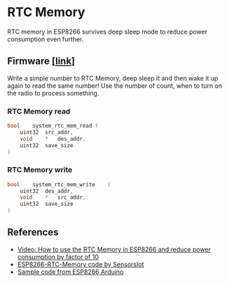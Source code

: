 # RTC Memory

RTC memory in ESP8266 survives deep sleep mode to reduce power consumption even further.

## Firmware [[link](main.ino)]

Write a simple number to RTC Memory, deep sleep it and then wake it up again to read the same number! Use the number of count, when to turn on the radio to process something.

### RTC Memory read
```c
bool	system_rtc_mem_read	(
	uint32	src_addr,
	void	*	des_addr,
	uint32	save_size
)
```

### RTC Memory write
```c
bool	system_rtc_mem_write	(
	uint32	des_addr,
	void	*	src_addr,
	uint32	save_size
)
```

## References

- [Video: How to use the RTC Memory in ESP8266 and reduce power consumption by factor of 10](https://www.youtube.com/watch?v=r-hEOL007nw)
- [ESP8266-RTC-Memory code by SensorsIot](https://github.com/SensorsIot/ESP8266-RTC-Memory)
- [Sample code from ESP8266 Arduino](https://github.com/esp8266/Arduino/blob/master/libraries/esp8266/examples/RTCUserMemory/RTCUserMemory.ino)
